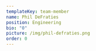 ```yaml
---
templateKey: team-member
name: Phil DeFraties
position: Engineering
bio: "0"
picture: /img/phil-defraties.png
order: 0
---
```

